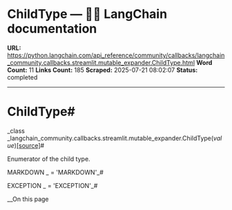 # ChildType — 🦜🔗 LangChain  documentation

**URL:** https://python.langchain.com/api_reference/community/callbacks/langchain_community.callbacks.streamlit.mutable_expander.ChildType.html
**Word Count:** 11
**Links Count:** 185
**Scraped:** 2025-07-21 08:02:07
**Status:** completed

---

# ChildType\#

_class _langchain\_community.callbacks.streamlit.mutable\_expander.ChildType\(_value_\)[\[source\]](https://python.langchain.com/api_reference/_modules/langchain_community/callbacks/streamlit/mutable_expander.html#ChildType)\#     

Enumerator of the child type.

MARKDOWN _ = 'MARKDOWN'_\#     

EXCEPTION _ = 'EXCEPTION'_\#     

__On this page